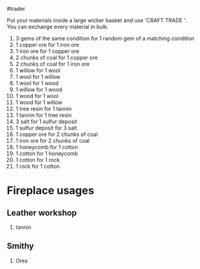 #trader

Put your materials inside a large wicker basket and use 'CRAFT TRADE <NUMBER>'.
You can exchange every material in bulk.
1.  3 gems of the same condition for 1 random gem of a matching condition
2.  1 copper ore for 1 iron ore
3.  1 iron ore for 1 copper ore
4.  2 chunks of coal for 1 copper ore
5.  2 chunks of coal for 1 iron ore
6.  1 willow for 1 wool
7.  1 wool for 1 willow
8.  1 wool for 1 wood
9.  1 willow for 1 wood
10. 1 wood for 1 wool
11. 1 wood for 1 willow
12. 1 tree resin for 1 tannin
13. 1 tannin for 1 tree resin
14. 3 salt for 1 sulfur deposit
15. 1 sulfur deposit for 3 salt
16. 1 copper ore for 2 chunks of coal
17. 1 iron ore for 2 chunks of coal
18. 1 honeycomb for 1 cotton
19. 1 cotton for 1 honeycomb
20. 1 cotton for 1 rock
21. 1 rock for 1 cotton

# Fireplace usages

## Leather workshop

1. tannin 

## Smithy

1. Ores 
